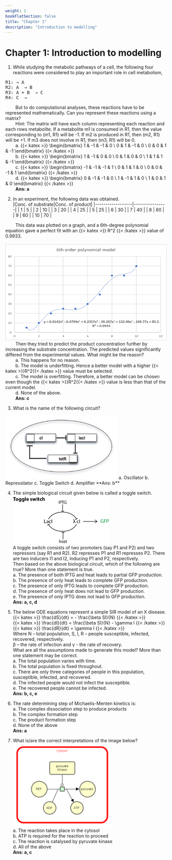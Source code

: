 ```yaml
---
weight: 1
bookFlatSection: false
title: "Chapter 1"
description: "Introduction to modelling"
---
```


# Chapter 1: Introduction to modelling

1.  While studying the metabolic pathways of a cell, the following four reactions were considered to play an important role in cell metabolism,
<pre>
R1: &rightarrow; A
R2: A  &rightarrow; B
R3: A + B  &rightarrow; C
R4: C  &rightarrow; 
</pre>
&nbsp;&nbsp;&nbsp;&nbsp;&nbsp;&nbsp;&nbsp;&nbsp;But to do computational analyses, these reactions have to be represented mathematically. Can you represent these reactions using a matrix?  
&nbsp;&nbsp;&nbsp;&nbsp;&nbsp;&nbsp;&nbsp;&nbsp;Hint: The matrix will have each column representing each reaction and each rows metabolite. If a metabolite m1 is consumed in R1, then the value corresponding to (m1, R1) will be -1. If m2 is produced in R1, then (m2, R1) will be +1. If m3 does not involve in R1, then (m3, R1) will be 0.  
&nbsp;&nbsp;&nbsp;&nbsp;&nbsp;&nbsp;&nbsp;&nbsp;a.  {{< katex >}}
    \begin{bmatrix}
    1 & -1 & -1 & 0 \\
    0 & 1 & -1 & 0 \\
    0 & 0 & 1 & -1
    \end{bmatrix} {{< /katex >}}  
&nbsp;&nbsp;&nbsp;&nbsp;&nbsp;&nbsp;&nbsp;&nbsp;b.  {{< katex >}}
    \begin{bmatrix}
    1 & -1 & 0 & 0 \\
    0 & 1 & 0 & 0 \\
    1 & 1 & 1 & -1
    \end{bmatrix} {{< /katex >}}  
&nbsp;&nbsp;&nbsp;&nbsp;&nbsp;&nbsp;&nbsp;&nbsp;c.  {{< katex >}}
    \begin{bmatrix}
    -1 & -1 & -1 & 1 \\
    0 & 1 & 1 & 0 \\
    0 & 0 & -1 & 1
    \end{bmatrix} {{< /katex >}}  
&nbsp;&nbsp;&nbsp;&nbsp;&nbsp;&nbsp;&nbsp;&nbsp;d. {{< katex >}}
    \begin{bmatrix}
    0 & -1 & -1 & 0 \\
    1 & -1 & 1 & 0 \\
    1 & 0 & 1 & 0
    \end{bmatrix} {{< /katex >}}  
&nbsp;&nbsp;&nbsp;&nbsp;&nbsp;&nbsp;&nbsp;&nbsp;**Ans: a**


2.  In an experiment, the following data was obtained.  
|Conc. of substrate|Conc. of product|
|------------------|----------------|
|       1          |        5       |
|       2          |        10      |
|       3          |        20      |
|       4          |        25      |
|       5          |        25      |
|       6          |        30      |
|       7          |        40      |
|       8          |        60      |
|       9          |        60      |
|       10         |        70      |  

&nbsp;&nbsp;&nbsp;&nbsp;&nbsp;&nbsp;&nbsp;&nbsp;This data was plotted on a graph, and a 6th-degree polynomial equation gave a perfect fit with an {{< katex >}} R^2 {{< /katex >}} value of 0.9933.  
&nbsp;&nbsp;&nbsp;&nbsp;&nbsp;&nbsp;&nbsp;&nbsp;<img src="graph_fitting.png" width="550" height="300" />   
&nbsp;&nbsp;&nbsp;&nbsp;&nbsp;&nbsp;&nbsp;&nbsp;Then they tried to predict the product concentration further by increasing the substrate concentration. The predicted values significantly differed from the experimental values. What might be the reason?  
&nbsp;&nbsp;&nbsp;&nbsp;&nbsp;&nbsp;&nbsp;&nbsp;a.  This happens for no reason.  
&nbsp;&nbsp;&nbsp;&nbsp;&nbsp;&nbsp;&nbsp;&nbsp;b.  The model is underfitting. Hence a better model with a higher {{< katex >}}R^2{{< /katex >}} value must be selected.  
&nbsp;&nbsp;&nbsp;&nbsp;&nbsp;&nbsp;&nbsp;&nbsp;c.  The model is overfitting. Therefore, a better model can be chosen even though the {{< katex >}}R^2{{< /katex >}} value is less than that of the current model.  
&nbsp;&nbsp;&nbsp;&nbsp;&nbsp;&nbsp;&nbsp;&nbsp;d.  None of the above.    
&nbsp;&nbsp;&nbsp;&nbsp;&nbsp;&nbsp;&nbsp;&nbsp;**Ans: c**

3.  What is the name of the following circuit?  
<img src="repressilator.png" width="350" height="200" />  
a.  Oscillator  
b.  Repressilator  
c.  Toggle Switch  
d.  Amplifier    
**Ans: b**

4.  The simple biological circuit given below is called a toggle switch.  
![switch](toggle_switch_circuits.png)  
A toggle switch consists of two promoters (say P1 and P2) and two repressors (say R1 and R2). R2 represses P1 and R1 represses P2. There are two inducers I1 and I2, inducing P1 and P2, respectively.  
Then based on the above biological circuit, which of the following are true? More than one statement is true.  
a.  The presence of both IPTG and heat leads to partial GFP production.  
b.  The presence of only heat leads to complete GFP production.  
c.  The presence of only IPTG leads to complete GFP production.  
d.  The presence of only heat does not lead to GFP production.  
e.  The presence of only IPTG does not lead to GFP production.    
**Ans: a, c, d**

5.  The below ODE equations represent a simple SIR model of an X disease.  
{{< katex >}} \frac{dS}{dt} = - \frac{\beta SI}{N} {{< /katex >}}  
{{< katex >}} \frac{dI}{dt} = \frac{\beta SI}{N} - \gamma I {{< /katex >}}  
{{< katex >}} \frac{dR}{dt} = \gamma I {{< /katex >}}   
Where N – total population, S, I, R – people susceptible, infected, recovered, respectively.  
β – the rate of infection and γ - the rate of recovery.  
What are all the assumptions made to generate this model? More than one statement may be correct.  
a.  The total population varies with time.  
b.  The total population is fixed throughout.  
c.  There are only three categories of people in this population, susceptible, infected, and recovered.  
d.  The infected people would not infect the susceptible.  
e.  The recovered people cannot be infected.    
**Ans: b, c, e**

6.  The rate determining step of Michaelis-Menten kinetics is:  
a.  The complex dissociation step to produce products  
b.  The complex formation step  
c.  The product formation step  
d.  None of the above    
**Ans: a**

7.  What is/are the correct interpretations of the image below?  
![rxn](rxn_graph.png)  
a.  The reaction takes place in the cytosol  
b.  ATP is required for the reaction to proceed  
c.  The reaction is catalysed by pyruvate kinase  
d.  All of the above  
**Ans: a, c**